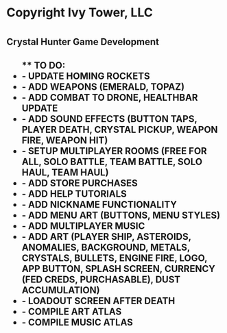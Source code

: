 <h1>Copyright Ivy Tower, LLC<h1>
<h2>Crystal Hunter Game Development<h2>

<ul>** TO DO:

   <li> - UPDATE HOMING ROCKETS </li>
   <li> - ADD WEAPONS (EMERALD, TOPAZ) </li>
   <li> - ADD COMBAT TO DRONE, HEALTHBAR UPDATE </li>
   <li> - ADD SOUND EFFECTS (BUTTON TAPS, PLAYER DEATH, CRYSTAL PICKUP, WEAPON FIRE, WEAPON HIT) </li>
   <li> - SETUP MULTIPLAYER ROOMS (FREE FOR ALL, SOLO BATTLE, TEAM BATTLE, SOLO HAUL, TEAM HAUL) </li>
   <li> - ADD STORE PURCHASES </li>
   <li> - ADD HELP TUTORIALS </li>
   <li> - ADD NICKNAME FUNCTIONALITY </li>
   <li> - ADD MENU ART (BUTTONS, MENU STYLES) </li>
   <li> - ADD MULTIPLAYER MUSIC </li>
   <li> - ADD ART (PLAYER SHIP, ASTEROIDS, ANOMALIES, BACKGROUND, METALS, CRYSTALS, BULLETS, ENGINE FIRE, LOGO, APP BUTTON, SPLASH SCREEN, CURRENCY (FED CREDS, PURCHASABLE), DUST ACCUMULATION) </li>
   <li> - LOADOUT SCREEN AFTER DEATH </li>
   <li> - COMPILE ART ATLAS </li>
   <li> - COMPILE MUSIC ATLAS </li>
   </ul>
